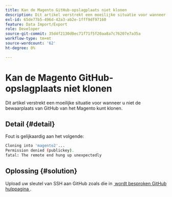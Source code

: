 ```yaml
---
title: Kan de Magento GitHub-opslagplaats niet klonen
description: Dit artikel verstrekt een moeilijke situatie voor wanneer u niet de bewaarplaats van GitHub van het Magento kunt klonen.
exl-id: 65de77b5-496d-42a3-ab2e-1fff9df97160
feature: Data Import/Export
role: Developer
source-git-commit: 35d4f2130d0ec71f71f5f20aa8a7c76207e7a35a
workflow-type: tm+mt
source-wordcount: '62'
ht-degree: 0%

---
```


# Kan de Magento GitHub-opslagplaats niet klonen

Dit artikel verstrekt een moeilijke situatie voor wanneer u niet de bewaarplaats van GitHub van het Magento kunt klonen.

## Detail {#detail}

Fout is gelijkaardig aan het volgende:

```bash
Cloning into 'magento2'...
Permission denied (publickey).
fatal: The remote end hung up unexpectedly
```

## Oplossing {#solution}

Upload uw sleutel van SSH aan GitHub zoals die in [&#x200B; wordt besproken GitHub hulppagina &#x200B;](https://help.github.com/articles/generating-ssh-keys).
